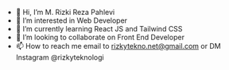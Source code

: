 - 👋 Hi, I’m M. Rizki Reza Pahlevi
- 👀 I’m interested in Web Developer
- 🌱 I’m currently learning React JS and Tailwind CSS
- 💞️ I’m looking to collaborate on Front End Developer
- 📫 How to reach me email to rizkytekno.net@gmail.com or DM Instagram @rizkyteknologi

<!---
inirizky/inirizky is a ✨ special ✨ repository because its `README.md` (this file) appears on your GitHub profile.
You can click the Preview link to take a look at your changes.
--->
